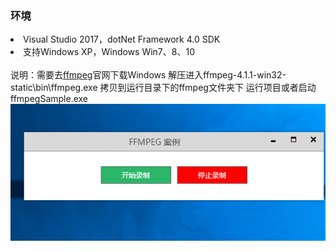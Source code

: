 <h3>环境</h3>

<li>Visual Studio 2017，dotNet Framework 4.0 SDK</li>
<li>支持Windows XP，Windows Win7、8、10</li>
<br/>
说明：需要去<a href="http://www.ffmpeg.org/download.html" rel="nofollow">ffmpeg</a>官网下载Windows 解压进入ffmpeg-4.1.1-win32-static\bin\ffmpeg.exe
拷贝到运行目录下的ffmpeg文件夹下 运行项目或者启动ffmpegSample.exe
<img src="/ffmpegSolution/resources/01.gif"/>
